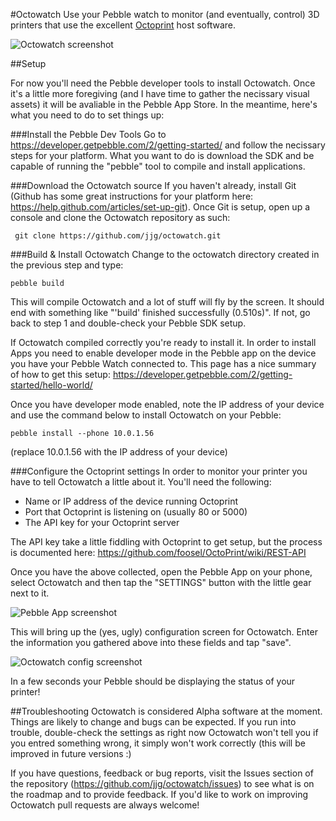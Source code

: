 #Octowatch
Use your Pebble watch to monitor (and eventually, control) 3D printers that use the excellent [Octoprint](https://github.com/foosel/OctoPrint) host software.

![Octowatch screenshot](https://raw.github.com/jjg/octowatch/master/pebble-screenshot_2014-02-08_01-49-18.png "Sample screenshot")


##Setup

For now you'll need the Pebble developer tools to install Octowatch.  Once it's a little more foregiving (and I have time to gather the necissary visual assets) it will be avaliable in the Pebble App Store.  In the meantime, here's what you need to do to set things up:

###Install the Pebble Dev Tools
Go to https://developer.getpebble.com/2/getting-started/ and follow the necissary steps for your platform.  What you want to do is download the SDK and be capable of running the "pebble" tool to compile and install applications.

###Download the Octowatch source
If you haven't already, install Git (Github has some great instructions for your platform here: https://help.github.com/articles/set-up-git).  Once Git is setup, open up a console and clone the Octowatch repository as such:

     git clone https://github.com/jjg/octowatch.git
     
###Build & Install Octowatch
Change to the octowatch directory created in the previous step and type:

    pebble build
    
This will compile Octowatch and a lot of stuff will fly by the screen.  It should end with something like "'build' finished successfully (0.510s)".  If not, go back to step 1 and double-check your Pebble SDK setup.

If Octowatch compiled correctly you're ready to install it.  In order to install Apps you need to enable developer mode in the Pebble app on the device you have your Pebble Watch connected to.  This page has a nice summary of how to get this setup: https://developer.getpebble.com/2/getting-started/hello-world/

Once you have developer mode enabled, note the IP address of your device and use the command below to install Octowatch on your Pebble:

    pebble install --phone 10.0.1.56
    
(replace 10.0.1.56 with the IP address of your device)

###Configure the Octoprint settings
In order to monitor your printer you have to tell Octowatch a little about it.  You'll need the following:

*  Name or IP address of the device running Octoprint
*  Port that Octoprint is listening on (usually 80 or 5000)
*  The API key for your Octoprint server

The API key take a little fiddling with Octoprint to get setup, but the process is documented here: https://github.com/foosel/OctoPrint/wiki/REST-API

Once you have the above collected, open the Pebble App on your phone, select Octowatch and then tap the "SETTINGS" button with the little gear next to it.

![Pebble App screenshot](https://raw.github.com/jjg/octowatch/master/pebbleapp.png "Pebble App Config")

This will bring up the (yes, ugly) configuration screen for Octowatch.  Enter the information you gathered above into these fields and tap "save".  

![Octowatch config screenshot](https://raw.github.com/jjg/octowatch/master/octowatchconfig.png "Octowatch config")

In a few seconds your Pebble should be displaying the status of your printer!

##Troubleshooting
Octowatch is considered Alpha software at the moment.  Things are likely to change and bugs can be expected.  If you run into trouble, double-check the settings as right now Octowatch won't tell you if you entred something wrong, it simply won't work correctly (this will be improved in future versions :)

If you have questions, feedback or bug reports, visit the Issues section of the repository (https://github.com/jjg/octowatch/issues) to see what is on the roadmap and to provide feedback.  If you'd like to work on improving Octowatch pull requests are always welcome!